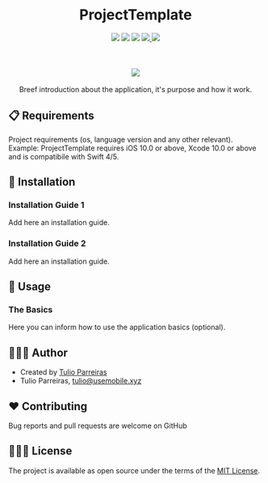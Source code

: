  <h1 align="center"> ProjectTemplate </h1>
<p align="center">
    <img src="https://img.shields.io/badge/version-1.0.1-blue.svg" />
    <img src="https://img.shields.io/badge/Swift-4 | 5-orange.svg?style=flat" />
    <img src="https://img.shields.io/badge/platform-iOS-blue.svg" />
  <a href="https://github.com/TulioOParreiras/ProjectTemplate/issues">
        <img src="https://img.shields.io/github/issues/TulioOParreiras/ProjectTemplate" />
    </a>
    <img src="https://img.shields.io/badge/release date-january-green.svg" />
	<br>
	<br>
	<br>
	<br>
    <img src="https://usemobile.com.br/wp-content/uploads/2019/10/Downloads-1.png" />
	<br>
	<br>
Breef introduction about the application, it's purpose and how it work.
</p>


## 📋 Requirements
Project requirements (os, language version and any other relevant).
<br>
Example:
ProjectTemplate requires iOS 10.0 or above, Xcode 10.0 or above and is compatibile with Swift 4/5.
<br>

## 📲 Installation
### Installation Guide 1
Add here an installation guide.

### Installation Guide 2
Add here an installation guide.

## 🚀 Usage

### The Basics
Here you can inform how to use the application basics (optional).

## 👨🏻‍💻 Author
- Created by [Tulio Parreiras](https://www.linkedin.com/in/tulio-de-oliveira-parreiras-239237a9/)
- Tulio Parreiras, tulio@usemobile.xyz

## ❤️ Contributing
Bug reports and pull requests are welcome on GitHub

## 👮🏻‍♂️ License
The project is available as open source under the terms of the [MIT License](http://opensource.org/licenses/MIT).
